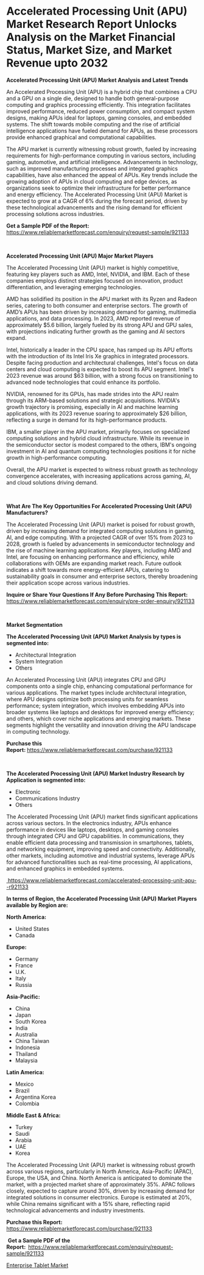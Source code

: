 <p><h1>Accelerated Processing Unit (APU) Market Research Report Unlocks Analysis on the Market Financial Status, Market Size, and Market Revenue upto 2032</h1></p><p><strong>Accelerated Processing Unit (APU) Market Analysis and Latest Trends</strong></p>
<p><p>An Accelerated Processing Unit (APU) is a hybrid chip that combines a CPU and a GPU on a single die, designed to handle both general-purpose computing and graphics processing efficiently. This integration facilitates improved performance, reduced power consumption, and compact system designs, making APUs ideal for laptops, gaming consoles, and embedded systems. The shift towards mobile computing and the rise of artificial intelligence applications have fueled demand for APUs, as these processors provide enhanced graphical and computational capabilities.</p><p>The APU market is currently witnessing robust growth, fueled by increasing requirements for high-performance computing in various sectors, including gaming, automotive, and artificial intelligence. Advancements in technology, such as improved manufacturing processes and integrated graphics capabilities, have also enhanced the appeal of APUs. Key trends include the growing adoption of APUs in cloud computing and edge devices, as organizations seek to optimize their infrastructure for better performance and energy efficiency. The Accelerated Processing Unit (APU) Market is expected to grow at a CAGR of 6% during the forecast period, driven by these technological advancements and the rising demand for efficient processing solutions across industries.</p></p>
<p><strong>Get a Sample PDF of the Report:&nbsp;</strong> <a href="https://www.reliablemarketforecast.com/enquiry/request-sample/921133?utm_campaign=3503&utm_medium=2&utm_source=Github&utm_content=ia&utm_term=06042025&utm_id=accelerated-processing-unit-apu">https://www.reliablemarketforecast.com/enquiry/request-sample/921133</a></p>
<p>&nbsp;</p>
<p><strong>Accelerated Processing Unit (APU) Major Market Players</strong></p>
<p><p>The Accelerated Processing Unit (APU) market is highly competitive, featuring key players such as AMD, Intel, NVIDIA, and IBM. Each of these companies employs distinct strategies focused on innovation, product differentiation, and leveraging emerging technologies.</p><p>AMD has solidified its position in the APU market with its Ryzen and Radeon series, catering to both consumer and enterprise sectors. The growth of AMD’s APUs has been driven by increasing demand for gaming, multimedia applications, and data processing. In 2023, AMD reported revenue of approximately $5.6 billion, largely fueled by its strong APU and GPU sales, with projections indicating further growth as the gaming and AI sectors expand.</p><p>Intel, historically a leader in the CPU space, has ramped up its APU efforts with the introduction of its Intel Iris Xe graphics in integrated processors. Despite facing production and architectural challenges, Intel's focus on data centers and cloud computing is expected to boost its APU segment. Intel's 2023 revenue was around $63 billion, with a strong focus on transitioning to advanced node technologies that could enhance its portfolio.</p><p>NVIDIA, renowned for its GPUs, has made strides into the APU realm through its ARM-based solutions and strategic acquisitions. NVIDIA's growth trajectory is promising, especially in AI and machine learning applications, with its 2023 revenue soaring to approximately $26 billion, reflecting a surge in demand for its high-performance products.</p><p>IBM, a smaller player in the APU market, primarily focuses on specialized computing solutions and hybrid cloud infrastructure. While its revenue in the semiconductor sector is modest compared to the others, IBM's ongoing investment in AI and quantum computing technologies positions it for niche growth in high-performance computing.</p><p>Overall, the APU market is expected to witness robust growth as technology convergence accelerates, with increasing applications across gaming, AI, and cloud solutions driving demand.</p></p>
<p>&nbsp;</p>
<p><strong>What Are The Key Opportunities For Accelerated Processing Unit (APU) Manufacturers?</strong></p>
<p><p>The Accelerated Processing Unit (APU) market is poised for robust growth, driven by increasing demand for integrated computing solutions in gaming, AI, and edge computing. With a projected CAGR of over 15% from 2023 to 2028, growth is fueled by advancements in semiconductor technology and the rise of machine learning applications. Key players, including AMD and Intel, are focusing on enhancing performance and efficiency, while collaborations with OEMs are expanding market reach. Future outlook indicates a shift towards more energy-efficient APUs, catering to sustainability goals in consumer and enterprise sectors, thereby broadening their application scope across various industries.</p></p>
<p><strong>Inquire or Share Your Questions If Any Before Purchasing This Report:</strong> <a href="https://www.reliablemarketforecast.com/enquiry/pre-order-enquiry/921133?utm_campaign=3503&utm_medium=2&utm_source=Github&utm_content=ia&utm_term=06042025&utm_id=accelerated-processing-unit-apu">https://www.reliablemarketforecast.com/enquiry/pre-order-enquiry/921133</a></p>
<p>&nbsp;</p>
<p><strong>Market Segmentation</strong></p>
<p><strong>The Accelerated Processing Unit (APU) Market Analysis by types is segmented into:</strong></p>
<p><ul><li>Architectural Integration</li><li>System Integration</li><li>Others</li></ul></p>
<p><p>An Accelerated Processing Unit (APU) integrates CPU and GPU components onto a single chip, enhancing computational performance for various applications. The market types include architectural integration, where APU designs optimize both processing units for seamless performance; system integration, which involves embedding APUs into broader systems like laptops and desktops for improved energy efficiency; and others, which cover niche applications and emerging markets. These segments highlight the versatility and innovation driving the APU landscape in computing technology.</p></p>
<p><strong>Purchase this Report:&nbsp;</strong><a href="https://www.reliablemarketforecast.com/purchase/921133?utm_campaign=3503&utm_medium=2&utm_source=Github&utm_content=ia&utm_term=06042025&utm_id=accelerated-processing-unit-apu">https://www.reliablemarketforecast.com/purchase/921133</a></p>
<p>&nbsp;</p>
<p><strong>The Accelerated Processing Unit (APU) Market Industry Research by Application is segmented into:</strong></p>
<p><ul><li>Electronic</li><li>Communications Industry</li><li>Others</li></ul></p>
<p><p>The Accelerated Processing Unit (APU) market finds significant applications across various sectors. In the electronics industry, APUs enhance performance in devices like laptops, desktops, and gaming consoles through integrated CPU and GPU capabilities. In communications, they enable efficient data processing and transmission in smartphones, tablets, and networking equipment, improving speed and connectivity. Additionally, other markets, including automotive and industrial systems, leverage APUs for advanced functionalities such as real-time processing, AI applications, and enhanced graphics in embedded systems.</p></p>
<p><a href="https://www.reliablemarketforecast.com/accelerated-processing-unit-apu--r921133?utm_campaign=3503&utm_medium=2&utm_source=Github&utm_content=ia&utm_term=06042025&utm_id=accelerated-processing-unit-apu">&nbsp;https://www.reliablemarketforecast.com/accelerated-processing-unit-apu--r921133</a></p>
<p><strong>In terms of Region, the Accelerated Processing Unit (APU) Market Players available by Region are:</strong></p>
<p>
    <p> <strong> North America: </strong>
        <ul>
            <li>United States</li>
            <li>Canada</li>
        </ul>
        </p> 
    <p> <strong> Europe: </strong>
        <ul>
            <li>Germany</li>
            <li>France</li>
            <li>U.K.</li>
            <li>Italy</li>
            <li>Russia</li>
        </ul>
        </p> 
    <p> <strong> Asia-Pacific: </strong>
        <ul>
            <li>China</li>
            <li>Japan</li>
            <li>South Korea</li>
            <li>India</li>
            <li>Australia</li>
            <li>China Taiwan</li>
            <li>Indonesia</li>
            <li>Thailand</li>
            <li>Malaysia</li>
        </ul>
        </p> 
    <p> <strong> Latin America: </strong>
        <ul>
            <li>Mexico</li>
            <li>Brazil</li>
            <li>Argentina Korea</li>
            <li>Colombia</li>
        </ul>
        </p> 
    <p> <strong> Middle East & Africa: </strong>
        <ul>
            <li>Turkey</li>
            <li>Saudi</li>
            <li>Arabia</li>
            <li>UAE</li>
            <li>Korea</li>
        </ul>
    </p>
    </p>
<p><p>The Accelerated Processing Unit (APU) market is witnessing robust growth across various regions, particularly in North America, Asia-Pacific (APAC), Europe, the USA, and China. North America is anticipated to dominate the market, with a projected market share of approximately 35%. APAC follows closely, expected to capture around 30%, driven by increasing demand for integrated solutions in consumer electronics. Europe is estimated at 20%, while China remains significant with a 15% share, reflecting rapid technological advancements and industry investments.</p></p>
<p><strong>Purchase this Report: </strong><a href="https://www.reliablemarketforecast.com/purchase/921133?utm_campaign=3503&utm_medium=2&utm_source=Github&utm_content=ia&utm_term=06042025&utm_id=accelerated-processing-unit-apu">https://www.reliablemarketforecast.com/purchase/921133</a></p>
<p>&nbsp;<strong>Get a Sample PDF of the Report:&nbsp;&nbsp;</strong><a href="https://www.reliablemarketforecast.com/enquiry/request-sample/921133?utm_campaign=3503&utm_medium=2&utm_source=Github&utm_content=ia&utm_term=06042025&utm_id=accelerated-processing-unit-apu">https://www.reliablemarketforecast.com/enquiry/request-sample/921133</a></p>
<p><strong></strong></p>
<p><p><a href="https://github.com/azorrotutus/Market-Research-Report-List-1/blob/main/enterprise-tablet-market.md?utm_campaign=3503&utm_medium=2&utm_source=Github&utm_content=ia&utm_term=06042025&utm_id=accelerated-processing-unit-apu">Enterprise Tablet Market</a></p></p>